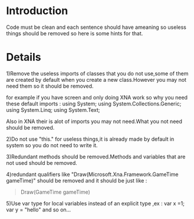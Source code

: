 # Introduction #

Code must be clean and each sentence should have ameaning so useless things should be removed so here is some hints for that.


# Details #


1)Remove the useless imports of classes that you do not use,some of them are created by default when you create a new class.However you may not need them so it should be removed.

for example if you have screen and only doing XNA work so why you need these default imports :
using System;
using System.Collections.Generic;
using System.Linq;
using System.Text;

Also in XNA their is alot of imports you may not need.What you not need should be removed.

2)Do not  use "this." for useless things,it is already made by default in system so you do not need to write it.

3)Redundant methods should be  removed.Methods and variables that are not used should be removed.

4)redundant qualifiers like "Draw(Microsoft.Xna.Framework.GameTime gameTime)"  should be removed and it should be just like :

> Draw(GameTime gameTime)


5)Use var type for local variables instead of an explicit type ,ex : var x =1; var y = "hello" and so on...
